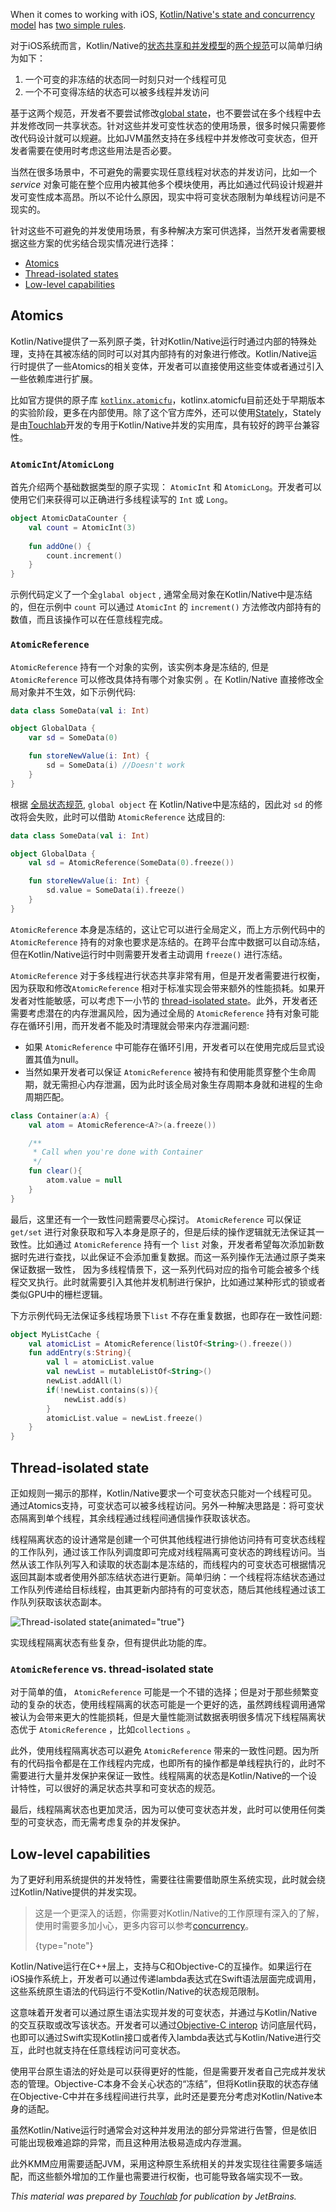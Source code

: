 [//]: # "title: Concurrent mutability"
[//]: # "auxiliary-id: Concurrent_Mutability"

When it comes to working with iOS, [Kotlin/Native's state and concurrency model](concurrency-overview.md) has [two simple rules](concurrency-overview.md#rules-for-state-sharing).

对于iOS系统而言，Kotlin/Native的[状态共享和并发模型](concurrency-overview.md)的[两个规范](concurrency-overview.md#rules-for-state-sharing)可以简单归纳为如下：

1. 一个可变的非冻结的状态同一时刻只对一个线程可见
2. 一个不可变得冻结的状态可以被多线程并发访问

基于这两个规范，开发者不要尝试修改[global state](concurrency-overview.md#global-state)，也不要尝试在多个线程中去并发修改同一共享状态。针对这些并发可变性状态的使用场景，很多时候只需要修改代码设计就可以规避。比如JVM虽然支持在多线程中并发修改可变状态，但开发者需要在使用时考虑这些用法是否必要。

当然在很多场景中，不可避免的需要实现任意线程对状态的并发访问，比如一个 _service_ 对象可能在整个应用内被其他多个模块使用，再比如通过代码设计规避并发可变性成本高昂。所以不论什么原因，现实中将可变状态限制为单线程访问是不现实的。

针对这些不可避免的并发使用场景，有多种解决方案可供选择，当然开发者需要根据这些方案的优劣结合现实情况进行选择：

- [Atomics](#atomics)
- [Thread-isolated states](#thread-isolated-state)
- [Low-level capabilities](#low-level-capabilities)

## Atomics

Kotlin/Native提供了一系列原子类，针对Kotlin/Native运行时通过内部的特殊处理，支持在其被冻结的同时可以对其内部持有的对象进行修改。Kotlin/Native运行时提供了一些Atomics的相关变体，开发者可以直接使用这些变体或者通过引入一些依赖库进行扩展。

比如官方提供的原子库 [`kotlinx.atomicfu`](https://github.com/Kotlin/kotlinx.atomicfu)，kotlinx.atomicfu目前还处于早期版本的实验阶段，更多在内部使用。除了这个官方库外，还可以使用[Stately](https://github.com/touchlab/Stately)，Stately是由[Touchlab](https://touchlab.co)开发的专用于Kotlin/Native并发的实用库，具有较好的跨平台兼容性。

### `AtomicInt`/`AtomicLong`

首先介绍两个基础数据类型的原子实现： `AtomicInt` 和 `AtomicLong`。开发者可以使用它们来获得可以正确进行多线程读写的 `Int` 或 `Long`。

```kotlin
object AtomicDataCounter {
    val count = AtomicInt(3)
  
    fun addOne() {
        count.increment()
    }
}
```

示例代码定义了一个全`glabal object` , 通常全局对象在Kotlin/Native中是冻结的，但在示例中 `count` 可以通过 `AtomicInt` 的 `increment()` 方法修改内部持有的数值，而且该操作可以在任意线程完成。

### `AtomicReference`

`AtomicReference` 持有一个对象的实例，该实例本身是冻结的, 但是`AtomicReference` 可以修改具体持有哪个对象实例 。在 Kotlin/Native 直接修改全局对象并不生效，如下示例代码:

```kotlin
data class SomeData(val i: Int)

object GlobalData {
    var sd = SomeData(0)

    fun storeNewValue(i: Int) {
        sd = SomeData(i) //Doesn't work
    }
}
```

根据 [全局状态规范](concurrency-overview.md#global-state),  `global object` 在 Kotlin/Native中是冻结的，因此对 `sd` 的修改将会失败，此时可以借助 `AtomicReference` 达成目的:

```kotlin
data class SomeData(val i: Int)

object GlobalData {
    val sd = AtomicReference(SomeData(0).freeze())

    fun storeNewValue(i: Int) {
        sd.value = SomeData(i).freeze()
    }
}
```

 `AtomicReference` 本身是冻结的，这让它可以进行全局定义，而上方示例代码中的 `AtomicReference` 持有的对象也要求是冻结的。在跨平台库中数据可以自动冻结，但在Kotlin/Native运行时中则需要开发者主动调用 `freeze()` 进行冻结。 

`AtomicReference` 对于多线程进行状态共享非常有用，但是开发者需要进行权衡，因为获取和修改`AtomicReference` 相对于标准实现会带来额外的性能损耗。如果开发者对性能敏感，可以考虑下一小节的 [thread-isolated state](#thread-isolated-state)。此外，开发者还需要考虑潜在的内存泄漏风险，因为通过全局的 `AtomicReference` 持有对象可能存在循环引用，而开发者不能及时清理就会带来内存泄漏问题:

* 如果 `AtomicReference` 中可能存在循环引用，开发者可以在使用完成后显式设置其值为null。
* 当然如果开发者可以保证 `AtomicReference` 被持有和使用能贯穿整个生命周期，就无需担心内存泄漏，因为此时该全局对象生存周期本身就和进程的生命周期匹配。

```kotlin
class Container(a:A) {
    val atom = AtomicReference<A?>(a.freeze())

    /**
     * Call when you're done with Container
     */
    fun clear(){
        atom.value = null
    }
}
```

最后，这里还有一个一致性问题需要尽心探讨。 `AtomicReference` 可以保证`get/set` 进行对象获取和写入本身是原子的，但是后续的操作逻辑就无法保证其一致性。比如通过  `AtomicReference` 持有一个 `list` 对象，开发者希望每次添加新数据时先进行查找，以此保证不会添加重复数据。而这一系列操作无法通过原子类来保证数据一致性， 因为多线程情景下，这一系列代码对应的指令可能会被多个线程交叉执行。此时就需要引入其他并发机制进行保护，比如通过某种形式的锁或者类似GPU中的栅栏逻辑。

下方示例代码无法保证多线程场景下`list` 不存在重复数据，也即存在一致性问题:

```kotlin
object MyListCache {
    val atomicList = AtomicReference(listOf<String>().freeze())
    fun addEntry(s:String){
        val l = atomicList.value
        val newList = mutableListOf<String>()
        newList.addAll(l)
        if(!newList.contains(s)){
            newList.add(s)
        }
        atomicList.value = newList.freeze()
    }
}
```

## Thread-isolated state

正如规则一揭示的那样，Kotlin/Native要求一个可变状态只能对一个线程可见。通过Atomics支持，可变状态可以被多线程访问。另外一种解决思路是：将可变状态隔离到单个线程，其余线程通过线程间通信操作获取该状态。

线程隔离状态的设计通常是创建一个可供其他线程进行排他访问持有可变状态线程的工作队列，通过该工作队列调度即可完成对线程隔离可变状态的跨线程访问。当然从该工作队列写入和读取的状态副本是冻结的，而线程内的可变状态可根据情况返回其副本或者使用外部冻结状态进行更新。简单归纳：一个线程将冻结状态通过工作队列传递给目标线程，由其更新内部持有的可变状态，随后其他线程通过该工作队列获取该状态副本。

![Thread-isolated state](isolated-state.png){animated="true"}

实现线程隔离状态有些复杂，但有提供此功能的库。

### `AtomicReference` vs. thread-isolated state

对于简单的值， `AtomicReference` 可能是一个不错的选择；但是对于那些频繁变动的复杂的状态，使用线程隔离的状态可能是一个更好的选，虽然跨线程调用通常被认为会带来更大的性能损耗，但是大量性能测试数据表明很多情况下线程隔离状态优于 `AtomicReference` ，比如`collections` 。

此外，使用线程隔离状态可以避免 `AtomicReference` 带来的一致性问题。因为所有的代码指令都是在工作线程内完成，也即所有的操作都是单线程执行的，此时不需要进行大量并发保护来保证一致性。线程隔离的状态是Kotlin/Native的一个设计特性，可以很好的满足状态共享和可变状态的规范。

最后，线程隔离状态也更加灵活，因为可以使可变状态并发，此时可以使用任何类型的可变状态，而无需考虑复杂的并发保护。

## Low-level capabilities

为了更好利用系统提供的并发特性，需要往往需要借助原生系统实现，此时就会绕过Kotlin/Native提供的并发实现。

> 这是一个更深入的话题，你需要对Kotlin/Native的工作原理有深入的了解，使用时需要多加小心，更多内容可以参考[concurrency](https://kotlinlang.org/docs/reference/native/concurrency.html)。
>
> {type="note"}

Kotlin/Native运行在C++层上，支持与C和Objective-C的互操作。如果运行在 iOS操作系统上，开发者可以通过传递lambda表达式在Swift语法层面完成调用，这些系统原生语法的代码运行不受Kotlin/Native的状态规范限制。

这意味着开发者可以通过原生语法实现并发的可变状态，并通过与Kotlin/Native的交互获取或改写该状态。开发者可以通过[Objective-C interop](https://kotlinlang.org/docs/reference/native/c_interop.html) 访问底层代码，也即可以通过Swift实现Kotlin接口或者传入lambda表达式与Kotlin/Native进行交互，此时也就支持在任意线程访问可变状态。

使用平台原生语法的好处是可以获得更好的性能，但是需要开发者自己完成并发状态的管理。Objective-C本身不会关心状态的“冻结”，但将Kotlin获取的状态存储在Objective-C中并在多线程间进行共享，此时还是要充分考虑对Kotlin/Native本身的适配。

虽然Kotlin/Native运行时通常会对这种并发用法的部分异常进行告警，但是依旧可能出现极难追踪的异常，而且这种用法极易造成内存泄漏。

此外KMM应用需要适配JVM，采用这种原生系统相关的并发实现往往需要多端适配，而这些额外增加的工作量也需要进行权衡，也可能导致各端实现不一致。

_This material was prepared by [Touchlab](https://touchlab.co/) for publication by JetBrains._

